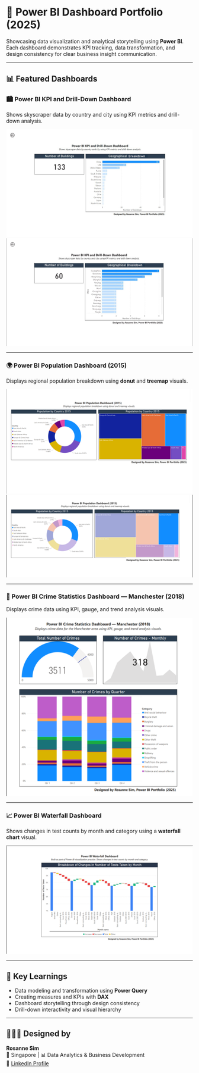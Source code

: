 # 🎯 Power BI Dashboard Portfolio (2025)
Showcasing data visualization and analytical storytelling using **Power BI**.  
Each dashboard demonstrates KPI tracking, data transformation, and design consistency for clear business insight communication.

---

## 📊 Featured Dashboards

### 🏙 Power BI KPI and Drill-Down Dashboard
Shows skyscraper data by country and city using KPI metrics and drill-down analysis.

![Power BI KPI Dashboard](./Power%20BI%20KPI%20%26%20Drill-Down%20Dashboard%20-%20P2-1.jpg)
![Power BI KPI Dashboard City View](./Power%20BI%20KPI%20%26%20Drill-Down%20Dashboard%20-%20P1-1.jpg)

---

### 🌍 Power BI Population Dashboard (2015)
Displays regional population breakdown using **donut** and **treemap** visuals.

![Power BI Donut Chart](./Power%20BI%20Donut%20%26%20Tree%20Map%20-%20P1.png)
![Power BI Treemap](./Power%20BI%20Donut%20%26%20Tree%20Map%20-%20P2.png)

---

### 🚓 Power BI Crime Statistics Dashboard — Manchester (2018)
Displays crime data using KPI, gauge, and trend analysis visuals.

![Power BI Crime Dashboard](./Power%20BI%20KPI,%20gauge,%20and%20trend%20analysis%20visuals..png)

---

### 📈 Power BI Waterfall Dashboard
Shows changes in test counts by month and category using a **waterfall chart** visual.

![Power BI Waterfall Chart](./Power%20BI%20Waterfall%20Chart.png)

---

## 🧠 Key Learnings
- Data modeling and transformation using **Power Query**
- Creating measures and KPIs with **DAX**
- Dashboard storytelling through design consistency
- Drill-down interactivity and visual hierarchy

---

## 👩🏻‍💻 Designed by
**Rosanne Sim**  
📍 Singapore | 📊 Data Analytics & Business Development  
🔗 [LinkedIn Profile](https://www.linkedin.com/in/rosannesim)  

